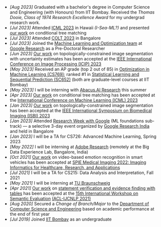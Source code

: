 - *[Aug 2023]* Graduated with a bachelor's degree in Computer Science and Engineering (with Honours) from IIT Bombay. Received the <i>Thomas Dooie, Class of 1974 Research Excellence Award</i> for my undergrad research work.
- *[Jul 2023]* Attended [ICML 2023](https://icml.cc/) in Hawaii *(I-Sea-ML?)* and presented [our work](https://proceedings.mlr.press/v202/varma23a.html) on conditional tree matching
- *[Jul 2023]* Attended [COLT 2023](https://learningtheory.org/colt2023/) in Bangalore
- *[Jul 2023]* Joined the [Machine Learning and Optimization team](https://research.google/teams/india-research-lab/) at [Google Research](https://research.google/) as a Pre-Doctoral Researcher
- *[Jun 2023]* [Our work](https://ieeexplore.ieee.org/abstract/document/10222358) on topologically-constrained image segmentation with uncertainty estimates has been accepted at the [IEEE International Conference on Image Processing (ICIP) 2023](https://2023.ieeeicip.org/)
- *[May 2023]* Received an AP grade (top 2 out of 85) in [Optimization in Machine Learning (CS769)](https://www.cse.iitb.ac.in/~ganesh/cs769/); ranked #1 in [Statistical Learning and Sequential Prediction (SC652)](https://sites.google.com/view/sc652iitbombay) (both are graduate-level courses at IIT Bombay)
- *[May 2023]* I will be interning with [Abacus.AI Research](https://abacus.ai/research) this summer
- *[Apr 2023]* [Our work](https://proceedings.mlr.press/v202/varma23a.html) on conditional tree matching has been accepted at the [International Conference on Machine Learning (ICML) 2023](https://icml.cc/Conferences/2023)
- *[Jan 2023]* [Our work](https://ieeexplore.ieee.org/document/10230673) on topologically-constrained image segmentation has been accepted at the [IEEE International Symposium on Biomedical Imaging (ISBI) 2023](https://2023.biomedicalimaging.org/en/)
- *[Jan 2023]* Attended [Research Week with Google](https://sites.google.com/view/researchweek2023/home) (ML foundations sub-track) — a selective 3-day event organized by [Google Research India](https://research.google/locations/india/) and held in Bangalore 
- *[Jan 2023]* I will be a TA for CS726: Advanced Machine Learning, Spring 2023
- *[May 2022]* I will be interning at [Adobe Research](https://research.adobe.com/) (remotely at the Big Data Experience Lab, Bangalore, India)
- *[Oct 2021]* [Our work](https://doi.org/10.1117/12.2613118) on video-based emotion recognition in smart vehicles has been accepted at [SPIE Medical Imaging 2022: Imaging Informatics for Healthcare, Research, and Applications](https://spie.org/MI/conferencedetails/imaging-informatics)
- *[Jul 2021]* I will be a TA for CS215: Data Analysis and Interpretation, Fall 2021
- *[May 2021]* I will be interning at [TU Braunschweig](https://www.tu-braunschweig.de/en/)
- *[Apr 2021]* [Our work](https://aclanthology.org/2021.semeval-1.182/) on [statement verification and evidence finding with tables](https://sites.google.com/view/sem-tab-facts) has been accepted at the [15th International Workshop on Semantic Evaluation](https://semeval.github.io/SemEval2021/) [(ACL-IJCNLP 2021)](https://2021.aclweb.org/)
- *[Aug 2020]* Secured a *Change of Branch/Major* to the [Department
of Computer Science and Engineering](https://www.cse.iitb.ac.in/) based on academic performance at the end of first year
- *[Jul 2019]* Joined [IIT Bombay](https://www.iitb.ac.in/) as an undergraduate 
